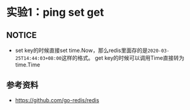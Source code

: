 # 实验1：ping set get

## NOTICE
 - set key的时候直接set time.Now，那么redis里面存的是`2020-03-25T14:44:03+08:00`这样的格式。
 get key的时候可以调用Time直接转为time.Time
 

## 参考资料
 - https://github.com/go-redis/redis